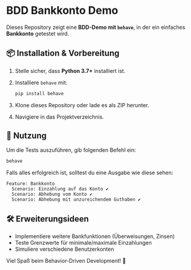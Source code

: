 # BDD Bankkonto Demo

Dieses Repository zeigt eine **BDD-Demo mit `behave`**, in der ein einfaches **Bankkonto** getestet wird.

## 📦 Installation & Vorbereitung

1. Stelle sicher, dass **Python 3.7+** installiert ist.
2. Installiere `behave` mit:

   ```sh
   pip install behave
   ```

3. Klone dieses Repository oder lade es als ZIP herunter.
4. Navigiere in das Projektverzeichnis.

## 🚀 Nutzung

Um die Tests auszuführen, gib folgenden Befehl ein:

```sh
behave
```

Falls alles erfolgreich ist, solltest du eine Ausgabe wie diese sehen:

```
Feature: Bankkonto
  Scenario: Einzahlung auf das Konto ✔
  Scenario: Abhebung vom Konto ✔
  Scenario: Abhebung mit unzureichendem Guthaben ✔
```

## 🛠 Erweiterungsideen

- Implementiere weitere Bankfunktionen (Überweisungen, Zinsen)
- Teste Grenzwerte für minimale/maximale Einzahlungen
- Simuliere verschiedene Benutzerkonten

Viel Spaß beim Behavior-Driven Development! 🚀
